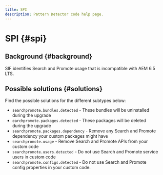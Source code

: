 ```yaml
---
title: SPI
description: Pattern Detector code help page.
---
```

# SPI {#spi}

## Background {#background}

SIF identifies Search and Promote usage that is incompatible with AEM 6.5 LTS.

<!-- Alexandru: drafting for now ## Possible implications and risks {#implications-and-risks} -->

## Possible solutions {#solutions}

Find the possible solutions for the different subtypes below:

* `searchpromote.bundles.detected` - These bundles will be uninstalled during the upgrade
* `earchpromote.packages.detected` - These packages  will be deleted during the upgrade
* `searchpromote.packages.dependency` - Remove any Search and Promote dependency your custom packages might have
* `searchpromote.usage` - Remove Search and Promote APIs from your custom code
* `searchpromote.users.detected` - Do not use Search and Promote service users in custom code
* `searchpromote.configs.detected` - Do not use Search and Promote config properties in your custom code.